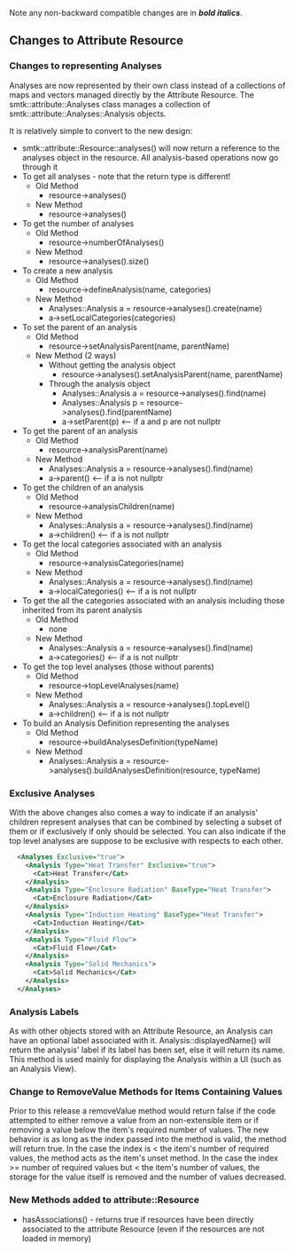 Note any non-backward compatible changes are in ***bold italics***.

## Changes to Attribute Resource
### Changes to representing Analyses
Analyses are now represented by their own class instead of a collections of maps and vectors managed directly by the Attribute Resource.  The smtk::attribute::Analyses class manages a collection of smtk::attribute::Analyses::Analysis objects.

It is relatively simple to convert to the new design:

* smtk::attribute::Resource::analyses() will now return a reference to the analyses object in the resource.  All analysis-based operations now go through it
* To get all analyses - note that the return type is different!
	* Old Method
		* resource->analyses()
	* New Method
		* resource->analyses()
* To get the number of analyses
	* Old Method
		* resource->numberOfAnalyses()
	* New Method
		* resource->analyses().size()
* To create a new analysis
	* Old Method
		* resource->defineAnalysis(name, categories)
	* New Method
		* Analyses::Analysis a = resource->analyses().create(name)
		* a->setLocalCategories(categories)
* To set the parent of an analysis
	* Old Method
		* resource->setAnalysisParent(name, parentName)
	* New Method (2 ways)
		* Without getting the analysis object
			* resource->analyses().setAnalysisParent(name, parentName)
		* Through the analysis object
			* Analyses::Analysis a = resource->analyses().find(name)
			* Analyses::Analysis p = resource->analyses().find(parentName)
			* a->setParent(p) <-- if a and p are not nullptr
* To get the parent of an analysis
	* Old Method
		* resource->analysisParent(name)
	* New Method
		* Analyses::Analysis a = resource->analyses().find(name)
		* a->parent() <-- if a is not nullptr
* To get the children of an analysis
	* Old Method
		* resource->analysisChildren(name)
	* New Method
		* Analyses::Analysis a = resource->analyses().find(name)
		* a->children() <-- if a is not nullptr
* To get the local categories associated with an analysis
	* Old Method
		* resource->analysisCategories(name)
	* New Method
		* Analyses::Analysis a = resource->analyses().find(name)
		* a->localCategories() <-- if a is not nullptr
* To get the all the categories associated with an analysis including those inherited from its parent analysis
	* Old Method
		* none
	* New Method
		* Analyses::Analysis a = resource->analyses().find(name)
		* a->categories() <-- if a is not nullptr
* To get the top level analyses (those without parents)
	* Old Method
		* resource->topLevelAnalyses(name)
	* New Method
		* Analyses::Analysis a = resource->analyses().topLevel()
		* a->children() <-- if a is not nullptr
* To build an Analysis Definition representing the analyses
	* Old Method
		* resource->buildAnalysesDefinition(typeName)
	* New Method
		* Analyses::Analysis a = resource->analyses().buildAnalysesDefinition(resource, typeName)

### Exclusive Analyses
With the above changes also comes a way to indicate if an analysis' children represent analyses that can be combined by selecting a subset of them or if exclusively if only should be selected.  You can also indicate if the top level analyses are suppose to be exclusive with respects to each other.

```xml
  <Analyses Exclusive="true">
    <Analysis Type="Heat Transfer" Exclusive="true">
      <Cat>Heat Transfer</Cat>
    </Analysis>
    <Analysis Type="Enclosure Radiation" BaseType="Heat Transfer">
      <Cat>Enclosure Radiation</Cat>
    </Analysis>
    <Analysis Type="Induction Heating" BaseType="Heat Transfer">
      <Cat>Induction Heating</Cat>
    </Analysis>
    <Analysis Type="Fluid Flow">
      <Cat>Fluid Flow</Cat>
    </Analysis>
    <Analysis Type="Solid Mechanics">
      <Cat>Solid Mechanics</Cat>
    </Analysis>
  </Analyses>

```
### Analysis Labels
As with other objects stored with an Attribute Resource, an Analysis can have an optional label associated with it.  Analysis::displayedName() will return the analysis' label if its label has been set, else it will return its name.  This method is used mainly for displaying the Analysis within a UI (such as an Analysis View).

### Change to RemoveValue Methods for Items Containing Values
Prior to this release a removeValue method would return false if the code attempted to either remove a value from an non-extensible item or if removing a value below the item's required number of values.  The new behavior is as long as the index passed into the method is valid, the method will return true.  In the case the index is < the item's number of required values, the method acts as the item's unset method.  In the case the index >= number of required values but < the item's number of values, the storage for the value itself is removed and the number of values decreased.

### New Methods added to attribute::Resource
* hasAssociations() - returns true if resources have been directly associated to the attribute Resource (even if the resources are not loaded in memory)

